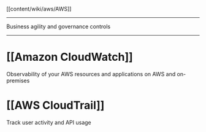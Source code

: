 [[content/wiki/aws/AWS]]
___
Business agility and governance controls
___
# [[Amazon CloudWatch]]
Observability of your AWS resources and applications on AWS and on-premises

# [[AWS CloudTrail]]
Track user activity and API usage

